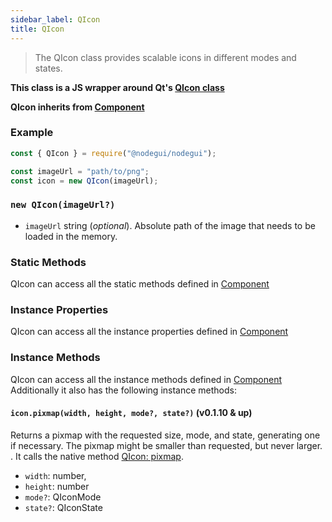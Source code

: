 ```yaml
---
sidebar_label: QIcon
title: QIcon
---
```


> The QIcon class provides scalable icons in different modes and states.

**This class is a JS wrapper around Qt's [QIcon class](https://doc.qt.io/qt-5/qicon.html)**

**QIcon inherits from [Component](api/Component.md)**

### Example

```javascript
const { QIcon } = require("@nodegui/nodegui");

const imageUrl = "path/to/png";
const icon = new QIcon(imageUrl);
```

### `new QIcon(imageUrl?)`

- `imageUrl` string (_optional_). Absolute path of the image that needs to be loaded in the memory.

### Static Methods

QIcon can access all the static methods defined in [Component](api/Component.md)

### Instance Properties

QIcon can access all the instance properties defined in [Component](api/Component.md)

### Instance Methods

QIcon can access all the instance methods defined in [Component](api/Component.md)
Additionally it also has the following instance methods:

#### `icon.pixmap(width, height, mode?, state?)` (v0.1.10 & up)

Returns a pixmap with the requested size, mode, and state, generating one if necessary. The pixmap might be smaller than requested, but never larger.
. It calls the native method [QIcon: pixmap](https://doc.qt.io/qt-5/qicon.html#pixmap-3).

- `width`: number,
- `height`: number
- `mode?`: QIconMode
- `state?`: QIconState
